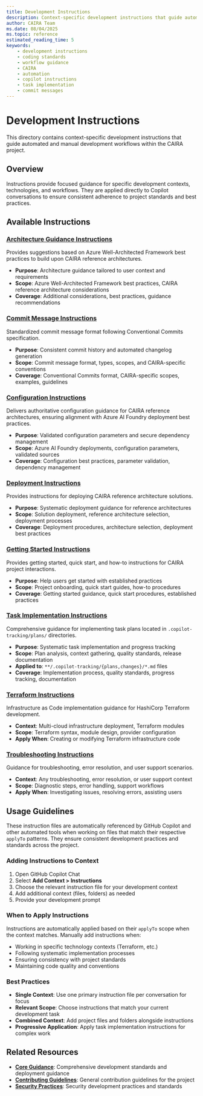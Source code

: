 ```yaml
---
title: Development Instructions
description: Context-specific development instructions that guide automated and manual development workflows within the CAIRA project.
author: CAIRA Team
ms.date: 08/04/2025
ms.topic: reference
estimated_reading_time: 5
keywords:
    - development instructions
    - coding standards
    - workflow guidance
    - CAIRA
    - automation
    - copilot instructions
    - task implementation
    - commit messages
---
```


# Development Instructions

This directory contains context-specific development instructions that guide automated and manual development workflows within the CAIRA project.

## Overview

Instructions provide focused guidance for specific development contexts, technologies, and workflows. They are applied directly to Copilot conversations to ensure consistent adherence to project standards and best practices.

## Available Instructions

### [Architecture Guidance Instructions](architecture-guidance.instructions.md)

Provides suggestions based on Azure Well-Architected Framework best practices to build upon CAIRA reference architectures.

- **Purpose**: Architecture guidance tailored to user context and requirements
- **Scope**: Azure Well-Architected Framework best practices, CAIRA reference architecture considerations
- **Coverage**: Additional considerations, best practices, guidance recommendations

### [Commit Message Instructions](commit-message.instructions.md)

Standardized commit message format following Conventional Commits specification.

- **Purpose**: Consistent commit history and automated changelog generation
- **Scope**: Commit message format, types, scopes, and CAIRA-specific conventions
- **Coverage**: Conventional Commits format, CAIRA-specific scopes, examples, guidelines

### [Configuration Instructions](configuration.instructions.md)

Delivers authoritative configuration guidance for CAIRA reference architectures, ensuring alignment with Azure AI Foundry deployment best practices.

- **Purpose**: Validated configuration parameters and secure dependency management
- **Scope**: Azure AI Foundry deployments, configuration parameters, validated sources
- **Coverage**: Configuration best practices, parameter validation, dependency management

### [Deployment Instructions](deployment.instructions.md)

Provides instructions for deploying CAIRA reference architecture solutions.

- **Purpose**: Systematic deployment guidance for reference architectures
- **Scope**: Solution deployment, reference architecture selection, deployment processes
- **Coverage**: Deployment procedures, architecture selection, deployment best practices

### [Getting Started Instructions](getting-started.instructions.md)

Provides getting started, quick start, and how-to instructions for CAIRA project interactions.

- **Purpose**: Help users get started with established practices
- **Scope**: Project onboarding, quick start guides, how-to procedures
- **Coverage**: Getting started guidance, quick start procedures, established practices

### [Task Implementation Instructions](task-implementation.instructions.md)

Comprehensive guidance for implementing task plans located in `.copilot-tracking/plans/` directories.

- **Purpose**: Systematic task implementation and progress tracking
- **Scope**: Plan analysis, context gathering, quality standards, release documentation
- **Applied to**: `**/.copilot-tracking/{plans,changes}/*.md` files
- **Coverage**: Implementation process, quality standards, progress tracking, documentation

### [Terraform Instructions](terraform.instructions.md)

Infrastructure as Code implementation guidance for HashiCorp Terraform development.

- **Context**: Multi-cloud infrastructure deployment, Terraform modules
- **Scope**: Terraform syntax, module design, provider configuration
- **Apply When**: Creating or modifying Terraform infrastructure code

### [Troubleshooting Instructions](troubleshooting.instructions.md)

Guidance for troubleshooting, error resolution, and user support scenarios.

- **Context**: Any troubleshooting, error resolution, or user support context
- **Scope**: Diagnostic steps, error handling, support workflows
- **Apply When**: Investigating issues, resolving errors, assisting users

## Usage Guidelines

These instruction files are automatically referenced by GitHub Copilot and other automated tools when working on files that match their respective `applyTo` patterns. They ensure consistent development practices and standards across the project.

### Adding Instructions to Context

1. Open GitHub Copilot Chat
1. Select **Add Context > Instructions**
1. Choose the relevant instruction file for your development context
1. Add additional context (files, folders) as needed
1. Provide your development prompt

### When to Apply Instructions

Instructions are automatically applied based on their `applyTo` scope when the context matches. Manually add instructions when:

- Working in specific technology contexts (Terraform, etc.)
- Following systematic implementation processes
- Ensuring consistency with project standards
- Maintaining code quality and conventions

### Best Practices

- **Single Context**: Use one primary instruction file per conversation for focus
- **Relevant Scope**: Choose instructions that match your current development task
- **Combined Context**: Add project files and folders alongside instructions
- **Progressive Application**: Apply task implementation instructions for complex work

## Related Resources

- **[Core Guidance](../guidance/getting-started.md)**: Comprehensive development standards and deployment guidance
- **[Contributing Guidelines](../../CONTRIBUTING.md)**: General contribution guidelines for the project
- **[Security Practices](../../SECURITY.md)**: Security development practices and standards
